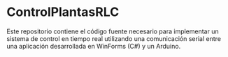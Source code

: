 # ControlPlantasRLC
Este repositorio contiene el código fuente necesario para implementar un sistema de control en tiempo real utilizando una comunicación serial entre una aplicación desarrollada en WinForms (C#) y un Arduino.
